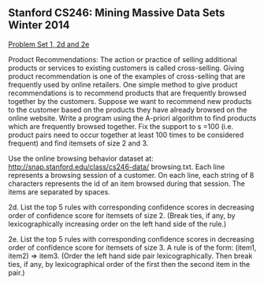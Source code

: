 
## Stanford CS246: Mining Massive Data Sets Winter 2014 ##

[Problem Set 1, 2d and 2e](
http://snap.stanford.edu/class/cs246-2014/handouts.html)

Product Recommendations: The action or practice of selling additional products or services to existing customers is called cross-selling. Giving product recommendation is one of the examples of cross-selling that are frequently used by online retailers. One simple method to give product recommendations is to recommend products that are frequently browsed together by the customers.
Suppose we want to recommend new products to the customer based on the products they have already browsed on the online website. Write a program using the A-priori algorithm to find products which are frequently browsed together. Fix the support to s =100 (i.e. product pairs need to occur together at least 100 times to be considered frequent) and find itemsets of size 2 and 3.

Use the online browsing behavior dataset at: http://snap.stanford.edu/class/cs246-data/ browsing.txt. Each line represents a browsing session of a customer. On each line, each string of 8 characters represents the id of an item browsed during that session. The items are separated by spaces.

2d. List the top 5 rules with corresponding confidence scores in decreasing order of confidence score for itemsets of size 2. (Break ties, if any, by lexicographically increasing order on the left hand side of the rule.)

2e. List the top 5 rules with corresponding confidence scores in decreasing order of confidence score for itemsets of size 3. A rule is of the form: (item1, item2) ⇒ item3. (Order the left hand side pair lexicographically. Then break ties, if any, by lexicographical order of the first then the second item in the pair.)
